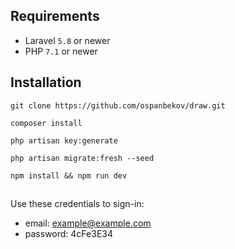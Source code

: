 ## Requirements

- Laravel `5.8` or newer
- PHP `7.1` or newer

## Installation

`git clone https://github.com/ospanbekov/draw.git`

`composer install`

`php artisan key:generate`

`php artisan migrate:fresh --seed`

`npm install && npm run dev`

##
Use these credentials to sign-in:  
- email: example@example.com
- password: 4cFe3E34
